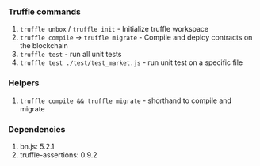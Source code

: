 ### Truffle commands

1. `truffle unbox` / `truffle init` - Initialize truffle workspace
2. `truffle compile` -> `truffle migrate` - Compile and deploy contracts on the blockchain
3. `truffle test` - run all unit tests
4. `truffle test ./test/test_market.js` - run unit test on a specific file

### Helpers

1. `truffle compile && truffle migrate` - shorthand to compile and migrate

### Dependencies

1. bn.js: 5.2.1
2. truffle-assertions: 0.9.2
